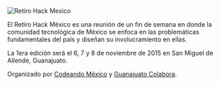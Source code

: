 ![Retiro Hack Mexico](http://gtocolabora.org/wp-content/uploads/2015/08/Retiro-poster-1200x400.png)

El Retiro Hack México es una reunión de un fin de semana en donde la comunidad tecnológica de México se enfoca en las problemáticas fundamentales del país y diseñan su involucramiento en ellas.

La 1era edición será el 6, 7 y 8 de noviembre de 2015 en San Miguel de
Allende, Guanajuato.

Organizado por [Codeando México](http://codeandomexico.org) y [Guanajuato Colabora](http://gtocolabora.org/).
